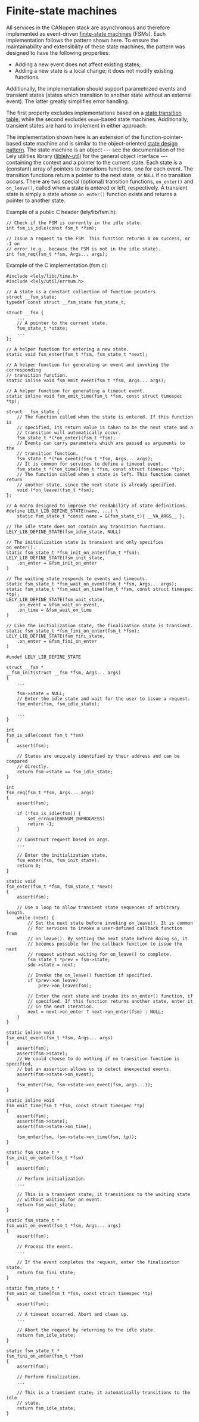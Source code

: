Finite-state machines
=====================

All services in the CANopen stack are asynchronous and therefore implemented as
event-driven [finite-state machines][] (FSMs). Each implementation follows the
pattern shown here. To ensure the maintainability and extensibility of these
state machines, the pattern was designed to have the following properties:

- Adding a new event does not affect existing states;
- Adding a new state is a local change; it does not modify existing functions.

Additionally, the implementation should support parametrized events and
transient states (states which transition to another state without an external
event). The latter greatly simplifies error handling.

The first property excludes implementations based on a [state transition table],
while the second excludes `enum`-based state machines. Additionally, transient
states are hard to implement in either approach.

The implementation shown here is an extension of the function-pointer-based
state machine and is similar to the object-oriented [state design pattern]. The
state machine is an object --- see the documentation of the Lely utilities
library ([liblely-util]) for the general object interface --- containing the
context and a pointer to the current state. Each state is a (constant) array of
pointers to transitions functions, one for each event. The transition functions
return a pointer to the next state, or `NULL` if no transition occurs. There are
two special (optional) transition functions, `on_enter()` and `on_leave()`,
called when a state is entered or left, respectively. A transient state is
simply a state whose `on_enter()` function exists and returns a pointer to
another state.

Example of a public C header (lely/lib/fsm.h):
~~~{.c}
// Check if the FSM is currently in the idle state.
int fsm_is_idle(const fsm_t *fsm);

// Issue a request to the FSM. This function returns 0 on success, or -1 on
// error (e.g., because the FSM is not in the idle state).
int fsm_req(fsm_t *fsm, Args... args);
~~~

Example of the C implementation (fsm.c):
~~~{.c}
#include <lely/libc/time.h>
#include <lely/util/errnum.h>

// A state is a constant collection of function pointers.
struct __fsm_state;
typedef const struct __fsm_state fsm_state_t;

struct __fsm {
	...
	// A pointer to the current state.
	fsm_state_t *state;
	...
};

// A helper function for entering a new state.
static void fsm_enter(fsm_t *fsm, fsm_state_t *next);

// A helper function for generating an event and invoking the corresponding
// transition function.
static inline void fsm_emit_event(fsm_t *fsm, Args... args);

// A helper function for generating a timeout event.
static inline void fsm_emit_time(fsm_t *fsm, const struct timespec *tp);

struct __fsm_state {
	// The function called when the state is entered. If this function is
	// specified, its return value is taken to be the next state and a
	// transition will automatically occur.
	fsm_state_t *(*on_enter)(fsm_t *fsm);
	// Events can carry parameters which are passed as arguments to the
	// transition function.
	fsm_state_t *(*on_event)(fsm_t *fsm, Args... args);
	// It is common for services to define a timeout event.
	fsm_state_t *(*on_time)(fsm_t *fsm, const struct timespec *tp);
	// The function called when a state is left. This function cannot return
	// another state, since the next state is already specified.
	void (*on_leave)(fsm_t *fsm);
};

// A macro designed to improve the readability of state definitions.
#define LELY_LIB_DEFINE_STATE(name, ...) \
	static fsm_state_t *const name = &(fsm_state_t){ __VA_ARGS__ };

// The idle state does not contain any transition functions.
LELY_LIB_DEFINE_STATE(fsm_idle_state, NULL)

// The initialization state is transient and only specifies on_enter().
static fsm_state_t *fsm_init_on_enter(fsm_t *fsm);
LELY_LIB_DEFINE_STATE(fsm_init_state,
	.on_enter = &fsm_init_on_enter
)

// The waiting state responds to events and timeouts.
static fsm_state_t *fsm_wait_on_event(fsm_t *fsm, Args... args);
static fsm_state_t *fsm_wait_on_time(fsm_t *fsm, const struct timespec *tp);
LELY_LIB_DEFINE_STATE(fsm_wait_state,
	.on_event = &fsm_wait_on_event,
	.on_time = &fsm_wait_on_time
)

// Like the initialization state, the finalization state is transient.
static fsm_state_t *fsm_fini_on_enter(fsm_t *fsm);
LELY_LIB_DEFINE_STATE(fsm_fini_state,
	.on_enter = &fsm_fini_on_enter
)

#undef LELY_LIB_DEFINE_STATE

struct __fsm *
__fsm_init(struct __fsm *fsm, Args... args)
{
	...

	fsm->state = NULL;
	// Enter the idle state and wait for the user to issue a request.
	fsm_enter(fsm, fsm_idle_state);

	...
}

int
fsm_is_idle(const fsm_t *fsm)
{
	assert(fsm);

	// States are uniquely identified by their address and can be compared
	// directly.
	return fsm->state == fsm_idle_state;
}

int
fsm_req(fsm_t *fsm, Args... args)
{
	assert(fsm);

	if (!fsm_is_idle(fsm)) {
		set_errnum(ERRNUM_INPROGRESS)
		return -1;
	}

	// Construct request based on args.
	...

	// Enter the initialization state.
	fsm_enter(fsm, fsm_init_state);
	return 0;
}

static void
fsm_enter(fsm_t *fsm, fsm_state_t *next)
{
	assert(fsm);

	// Use a loop to allow transient state sequences of arbitrary length.
	while (next) {
		// Set the next state before invoking on_leave(). It is common
		// for services to invoke a user-defined callback function from
		// on_leave(). By setting the next state before doing so, it
		// becomes possible for the callback function to issue the next
		// request without waiting for on_leave() to complete.
		fsm_state_t *prev = fsm->state;
		sdo->state = next;

		// Invoke the on_leave() function if specified.
		if (prev->on_leave)
			prev->on_leave(fsm);

		// Enter the next state and invoke its on_enter() function, if
		// specified. If this function returns another state, enter it
		// in the next iteration.
		next = next->on_enter ? next->on_enter(fsm) : NULL;
	}
}

static inline void
fsm_emit_event(fsm_t *fsm, Args... args)
{
	assert(fsm);
	assert(fsm->state);
	// We could choose to do nothing if no transition function is specified,
	// but an assertion allows us to detect unexpected events.
	assert(fsm->state->on_event);

	fsm_enter(fsm, fsm->state->on_event(fsm, args...));
}

static inline void
fsm_emit_time(fsm_t *fsm, const struct timespec *tp)
{
	assert(fsm);
	assert(fsm->state);
	assert(fsm->state->on_time);

	fsm_enter(fsm, fsm->state->on_time(fsm, tp));
}

static fsm_state_t *
fsm_init_on_enter(fsm_t *fsm)
{
	assert(fsm);

	// Perform initialization.
	...

	// This is a transient state; it transitions to the waiting state
	// without waiting for an event.
	return fsm_wait_state;
}

static fsm_state_t *
fsm_wait_on_event(fsm_t *fsm, Args... args)
{
	assert(fsm);

	// Process the event.
	...

	// If the event completes the request, enter the finalization state.
	return fsm_fini_state;
}

static fsm_state_t *
fsm_wait_on_time(fsm_t *fsm, const struct timespec *tp)
{
	assert(fsm);

	// A timeout occurred. Abort and clean up.
	...

	// Abort the request by returning to the idle state.
	return fsm_idle_state;
}

static fsm_state_t *
fsm_fini_on_enter(fsm_t *fsm)
{
	assert(fsm);

	// Perform finalization.
	...

	// This is a transient state; it automatically transitions to the idle
	// state.
	return fsm_idle_state;
}
~~~

[finite-state machines]: https://en.wikipedia.org/wiki/Finite-state_machine
[liblely-util]: https://gitlab.com/lely_industries/util
[state design pattern]: https://en.wikipedia.org/wiki/State_pattern
[state transition table]: https://en.wikipedia.org/wiki/State_transition_table

